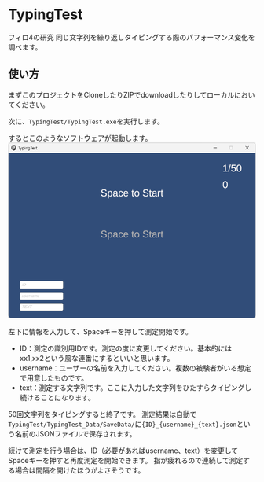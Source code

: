 # TypingTest
フィロ4の研究
同じ文字列を繰り返しタイピングする際のパフォーマンス変化を調べます。

## 使い方
まずこのプロジェクトをCloneしたりZIPでdownloadしたりしてローカルにおいてください。

次に、``TypingTest/TypingTest.exe``を実行します。

するとこのようなソフトウェアが起動します。
![alt text](image.png)

左下に情報を入力して、Spaceキーを押して測定開始です。

- ID：測定の識別用IDです。測定の度に変更してください。基本的にはxx1,xx2という風な連番にするといいと思います。
- username：ユーザーの名前を入力してください。複数の被験者がいる想定で用意したものです。
- text：測定する文字列です。ここに入力した文字列をひたすらタイピングし続けることになります。

50回文字列をタイピングすると終了です。
測定結果は自動で``TypingTest/TypingTest_Data/SaveData/``に``{ID}_{username}_{text}.json``という名前のJSONファイルで保存されます。

続けて測定を行う場合は、ID（必要があればusername、text）を変更してSpaceキーを押すと再度測定を開始できます。
指が疲れるので連続して測定する場合は間隔を開けたほうがよさそうです。
